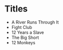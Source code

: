 # Titles

- A River Runs Through It
- Fight Club
- 12 Years a Slave 
- The Big Short 
- 12 Monkeys

